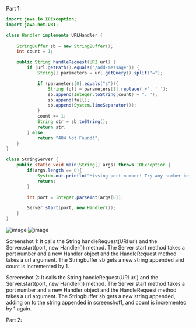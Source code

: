 Part 1:

```java
import java.io.IOException;
import java.net.URI;

class Handler implements URLHandler {
    
    StringBuffer sb = new StringBuffer();
    int count = 1;

    public String handleRequest(URI url) {
        if (url.getPath().equals("/add-message")) {
            String[] parameters = url.getQuery().split("=");

            if (parameters[0].equals("s")){
                String full = parameters[1].replace('+', ' ');
                sb.append(Integer.toString(count) + ". ");
                sb.append(full);
                sb.append(System.lineSeparator());
            }
            count += 1;
            String str = sb.toString();
            return str;
        } else
            return "404 Not Found!";
    }
}

class StringServer {
    public static void main(String[] args) throws IOException {
        if(args.length == 0){
            System.out.println("Missing port number! Try any number between 1024 to 49151");
            return;
        }

        int port = Integer.parseInt(args[0]);

        Server.start(port, new Handler());
    }
}
```
![image](https://github.com/jgu0453/CSE-15L-lab-reports/assets/119398520/bf0bb389-d39f-41c8-94f0-7641dd8594b5)
![image](https://github.com/jgu0453/CSE-15L-lab-reports/assets/119398520/2e38f7d3-7b95-4b7c-b1b2-a9518449ef2e)

Screenshot 1:
It calls the String handleRequest(URI url) and the Server.start(port, new Handler()) method.
The Server start method takes a port number and a new Handler object and the HandleRequest method takes a url argument.
The Stringbuffer sb gets a new string appended and count is incremented by 1.

Screenshot 2:
It calls the String handleRequest(URI url) and the Server.start(port, new Handler()) method.
The Server start method takes a port number and a new Handler object and the HandleRequest method takes a url argument.
The Stringbuffer sb gets a new string appended, adding on to the string appended in screenshot1, and count is incremented by 1 again.


Part 2:
